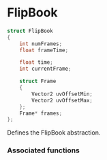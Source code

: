 # FlipBook

```c++
struct FlipBook
{
	int numFrames;
	float frameTime;

	float time;
	int currentFrame;

	struct Frame
	{
		Vector2 uvOffsetMin;
		Vector2 uvOffsetMax;
	};
	Frame* frames;
};
```

Defines the FlipBook abstraction.


### Associated functions
